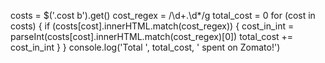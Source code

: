 costs = $('.cost b').get()
cost_regex = /\d+.\d*/g
total_cost = 0
for (cost in costs) {
    if (costs[cost].innerHTML.match(cost_regex)) {
        cost_in_int = parseInt(costs[cost].innerHTML.match(cost_regex)[0])
        total_cost += cost_in_int
    }
}
console.log('Total ', total_cost, ' spent on Zomato!')
